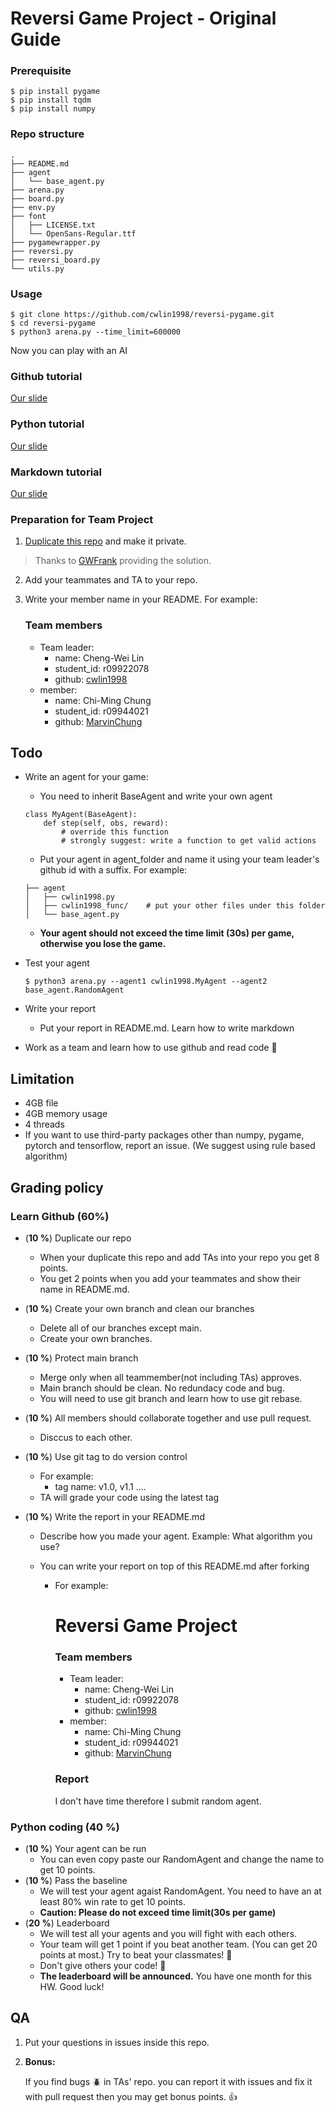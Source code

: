 # Reversi Game Project - Original Guide

### Prerequisite

```
$ pip install pygame
$ pip install tqdm
$ pip install numpy
```

### Repo structure

```
.
├── README.md
├── agent
│   └── base_agent.py
├── arena.py
├── board.py
├── env.py
├── font
│   ├── LICENSE.txt
│   └── OpenSans-Regular.ttf
├── pygamewrapper.py
├── reversi.py
├── reversi_board.py
└── utils.py
```

### Usage

```
$ git clone https://github.com/cwlin1998/reversi-pygame.git
$ cd reversi-pygame
$ python3 arena.py --time_limit=600000
```

Now you can play with an AI

### Github tutorial 

[Our slide](https://docs.google.com/presentation/d/1X0YmTyj4BNnG7E8saxtG-jH9XLWm8OiFG3L21HhgRwc/edit#slide=id.gacd295469b_2_15)

### Python tutorial

[Our slide](https://docs.google.com/presentation/d/1pyyqS0QBvdS6jl4sLFFINce6fYdUXPpX9f47-3n6AME/edit?usp=sharing)

### Markdown tutorial

[Our slide](https://docs.google.com/presentation/d/1BrGTMmXFdGQpRkhMQs3FPhjOsyPv-EwPOy3bguRlIbI/edit?usp=sharing)

###  Preparation for Team Project

1. [Duplicate this repo](https://docs.github.com/en/free-pro-team@latest/github/creating-cloning-and-archiving-repositories/duplicating-a-repository) and make it private.

> Thanks to [GWFrank](https://github.com/GWFrank) providing the solution.

2. Add your teammates and TA to your repo.

3. Write your member name in your README.
   For example:

    ### Team members

    - Team leader:
      - name: Cheng-Wei Lin
      - student_id: r09922078
      - github: [cwlin1998](https://github.com/cwlin1998)
    - member:
      - name: Chi-Ming Chung
      - student_id: r09944021
      - github: [MarvinChung](https://github.com/MarvinChung)

## Todo

- Write an agent for your game:

    - You need to inherit BaseAgent and write your own agent
    ```
    class MyAgent(BaseAgent):
        def step(self, obs, reward):
            # override this function
            # strongly suggest: write a function to get valid actions
    ```
    - Put your agent in agent_folder and name it using your team leader's github id with a suffix.
    For example:
    ```
    ├── agent
    │   ├── cwlin1998.py
    │   ├── cwlin1998_func/    # put your other files under this folder
    │   └── base_agent.py 
    ```
    
    - **Your agent should not exceed the time limit (30s) per game, otherwise you lose the game.**

- Test your agent

  ```
  $ python3 arena.py --agent1 cwlin1998.MyAgent --agent2 base_agent.RandomAgent
  ```

- Write your report

  - Put your report in README.md. Learn how to write markdown

- Work as a team and learn how to use github and read code :100: 

## Limitation
- 4GB file
- 4GB memory usage 
- 4 threads
- If you want to use third-party packages other than numpy, pygame, pytorch and tensorflow, report an issue. (We suggest using rule based algorithm)


## Grading policy

### Learn Github (60%)

- (**10 %**) Duplicate our repo
  - When your duplicate this repo and add TAs into your repo you get 8 points.
  - You get 2 points when you add your teammates and show their name in README.md.
- (**10 %**) Create your own branch and clean our branches
  - Delete all of our branches except main.
  - Create your own branches.
- (**10 %**) Protect main branch 
  - Merge only when all teammember(not including TAs) approves.
  - Main branch should be clean. No redundacy code and bug.
  - You will need to use git branch and learn how to use git rebase.
- (**10 %**) All members should collaborate together and use pull request.
  - Disccus to each other.
- (**10 %**) Use git tag to do version control
  - For example: 
      - tag name: v1.0, v1.1 ....
  - TA will grade your code using the latest tag
- (**10 %**) Write the report in your README.md

  - Describe how you made your agent. Example: What algorithm you use?

  - You can write your report on top of this README.md after forking

    - For example:

      # Reversi Game Project

      ### Team members

      - Team leader:
        - name: Cheng-Wei Lin
        - student_id: r09922078
        - github: [cwlin1998](https://github.com/cwlin1998)
      - member:
        - name: Chi-Ming Chung
        - student_id: r09944021
        - github: [MarvinChung](https://github.com/MarvinChung)

      ### Report

      I don't have time therefore I submit random agent.

### Python coding (40 %) 

- (**10 %**) Your agent can be run
  - You can even copy paste our RandomAgent and change the name to get 10 points. 
- (**10 %**) Pass the baseline
  - We will test your agent agaist RandomAgent. You need to have an at least 80% win rate to get 10 points.
  - **Caution: Please do not exceed time limit(30s per game)**
- (**20 %**) Leaderboard
  - We will test all your agents and you will fight with each others.
  - Your team will get 1 point if you beat another team. (You can get 20 points at most.) Try to beat  your classmates! :punch:
  - Don't give others your code! :no_good:
  - **The leaderboard will be announced.** 
    You have one month for this HW. Good luck!

## QA

1. Put your questions in issues inside this repo.
2. **Bonus:**

    If you find bugs :beetle: in TAs' repo. you can report it with issues and fix it with pull request then you may get bonus points. :thumbsup:
